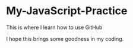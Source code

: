 # My-JavaScript-Practice
This is where I learn how to use GitHub

I hope this brings some goodness in my coding.
